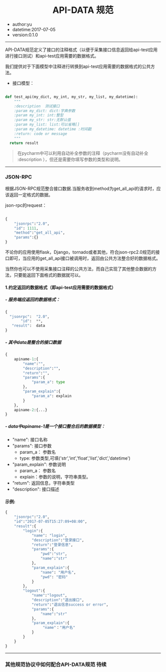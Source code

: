 # <center> API-DATA 规范</center>
- author:yu
- datetime:2017-07-05
- version:0.1.0
---
   API-DATA规范定义了接口的注释格式（以便于采集接口信息返回给api-test应用进行接口测试）和api-test应用需要的数据格式。

   我们提供对于下面模型中注释进行转换到api-test应用需要的数据格式的公共方法。

- 接口模型：
``` python

def test_api(my_dict, my_int, my_str, my_list, my_datetime):
    """
    :description  测试接口
    :param my_dict: dict:字典参数
    :param my_int: int:整型
    :param my_str: str:无默认值
    :param my_list: list:可以省略[]
    :param my_datetime: datetime :时间戳
    :return: code or message
    """
  return result
```
> 在pycharm中可以利用自动补全参数的注释（pycharm没有自动补全 :description ），但还是需要你填写参数的类型和说明。

---
### JSON-RPC
   根据JSON-RPC规范整合接口数据.当服务收到method为get_all_api的请求时，应该返回一定格式的数据。

json-rpc的request：

``` python

{
    "jsonrpc":"2.0",
    "id": 1111,
    "method":"get_all_api",
    "params":{}
}

```

   不论你的应用使用flask，Django，tornado或者其他，符合json-rpc2.0规范的接口即可，当应用的get_all_api接口被调用时，返回由公共方法整合好的数据格式。

   当然你也可以不使用采集接口注释的公共方法，而自己实现了其他整合数据的方法，只要能返回下面格式的数据就可以。


#### 1.约定返回的数据格式（即api-test应用需要的数据格式）

##### - 服务端应返回的数据格式：

``` python
{
  "jsonrpc":  "2.0",
       "id":  **,
   "result":  data
}

```

##### - 其中data是整合的接口数据


``` python
{
    apiname-1:{
        "name":"",
        "description":"",
        "return":"",
        "params":{
            "param_a": type
        },
        "param_explain":{
            "param_a": explain
        }
    },
    apiname-2:{...}
}

```

##### - data中apiname-1是一个接口整合后的数据模型：
  - "name":  接口名称
  - "params":  接口参数
      - param_a： 参数名
      - type:  参数类型,可填('str','int','float','list','dict','datetime') 
  - "param_explain": 参数说明
      - param_a： 参数名
      - explain：参数的说明，字符串类型。
  - "return":  返回信息，字符串类型
  - "description": 接口描述

#### 示例:

``` python
{
    "jsonrpc":"2.0",
    "id":"2017-07-05T15:27:09+08:00",
    "result":{
        "login":{
            "name": "login",
            "description":"登录接口",
            "return":"登录信息",
            "params":{
                "pwd":"str",
                "name":"str"
            },
            "param_explain":{
                "name": "用户名",
                "pwd": "密码"
            }
        },
        "logout":{
            "name":"logout",
            "description":"退出接口",
            "return":"退出信息success or error",
            "params":{
                "name":"str"
            },
            "param_explain":{
                 "name"："用户名"
            }
        }
    }
}

```

---
### 其他规范协议中如何配合API-DATA规范  待续